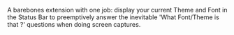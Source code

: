 A barebones extension with one job: display your current Theme and Font in the Status Bar to preemptively answer the inevitable 'What Font/Theme is that ?' questions when doing screen captures.